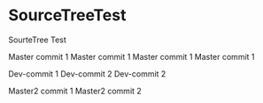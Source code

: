 # SourceTreeTest
SourteTree Test

Master commit 1
Master commit 1
Master commit 1
Master commit 1

Dev-commit 1
Dev-commit 2
Dev-commit 2

Master2 commit 1
Master2 commit 2